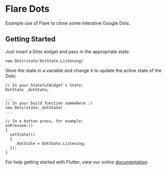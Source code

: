 # Flare Dots

Example use of Flare to clone some interative Google Dots.

## Getting Started

Just insert a Dots widget and pass in the appropriate state.
```
new Dots(state:DotState.Listening)
```

Store the state in a variable and change it to update the active state of the Dots:
```
// In your StatefulWidget's State:
DotState _dotState;

...
// In your build function somewhere :)
new Dots(state:_dotState)
...

// In a button press, for example:
onPressed:() 
{
  setState(() 
  {
    _dotState = DotState.Listening;									  
  });
}
```

For help getting started with Flutter, view our online
[documentation](https://flutter.io/).
